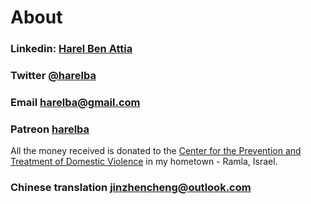 # About

### Linkedin: [Harel Ben Attia](https://www.linkedin.com/in/harelba/)

### Twitter [@harelba](https://twitter.com/harelba)

### Email [harelba@gmail.com](mailto:harelba@gmail.com)

### Patreon [harelba](https://www.patreon.com/harelba)
All the money received is donated to the [Center for the Prevention and Treatment of Domestic Violence](https://www.gov.il/he/departments/bureaus/molsa-almab-ramla) in my hometown - Ramla, Israel.

### Chinese translation [jinzhencheng@outlook.com](mailto:jinzhencheng@outlook.com)


